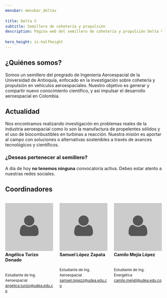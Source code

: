 ```yaml
---
menubar: menubar_deltav

title: Delta V
subtitle: Semillero de cohetería y propulsión
description: Página web del semillero de cohetería y propulsión Delta V, parte del Grupo de investigación ASTRA de la Universidad de Antioquia.

hero_height: is-halfheight
---
```

<link href="../assets/css/custom.css" rel="stylesheet" type="text/css">
<style>
  .hero.is-primary.is-bold {
    background-color: #ff4800ff;
    background-image: none;
  }
</style>


## ¿Quiénes somos?
Somos un semillero del pregrado de Ingeniería Aeroespacial de la Universidad de Antioquia, enfocado en la investigación sobre cohetería y propulsión en vehículos aeroespaciales. Nuestro objetivo es generar y compartir nuevo conocimiento científico, y así impulsar el desarrollo aeroespacial en Colombia. 


## Actualidad
Nos encontramos realizando investigación en problemas reales de la industria aeroespacial como lo son la manufactura de propelentes sólidos y el uso de biocombustibles en turbinas a reacción. Nuestra misión es aportar al campo con soluciones o alternativas sostenibles a través de avances tecnológicos y científicos.


### ¿Deseas pertenecer al semillero?
A día de hoy **no tenemos ninguna** convocatoria activa. Debes estar atento a nuestras redes sociales.

<!-- En estos momentos **nos encontramos** realizando convocatoria para nuevos integrantes, en caso de estar interesado en pertenecer a *Delta V* ingresa a este <a href="" target="_blank"><u>link</u></a>. -->


## Coordinadores
<div class="columns is-multiline is-centered is-vcentered">
    <div class="column is-4 has-text-centered">
        <p class="title is-6">
            <a href="https://www.linkedin.com/in/ang%C3%A9lica-turizo-donado-9ba616205/" aria-label="LinkedIn de Angélica Turizo" target="_blank"><img src="../icons/user.jpg" alt="Foto de Angélica Turizo" class="imagen-coordinadores"></a><br>
            <b>Angélica Turizo Donado</b><br><br>
        </p>
        <p class="subtitle is-6">
            <small>Estudiante de Ing. Aeroespacial<br>
            <a href="mailto:angelica.turizo@udea.edu.co"><u>angelica.turizo@udea.edu.co</u></a></small>
        </p>
    </div>
    <div class="column is-4 has-text-centered">
        <p class="title is-6">
            <a href="https://www.linkedin.com/in/samlopezap/" aria-label="LinkedIn de Samuel López" target="_blank"><img src="../icons/user.jpg" alt="Foto de Samuel López" class="imagen-coordinadores"></a><br>
            <b>Samuel López Zapata</b><br><br>
        </p>
        <p class="subtitle is-6">
            <small>Estudiante de Ing. Aeroespacial<br>
            <a href="mailto:samuel.lopezz@udea.edu.co"><u>samuel.lopezz@udea.edu.co</u></a></small>
        </p>
    </div>
    <div class="column is-4 has-text-centered">
        <p class="title is-6">
            <a href="https://www.linkedin.com/in/camilo-mej%C3%ADa-l%C3%B3pez-240a1122b/" aria-label="LinkedIn de Camilo Mejía" target="_blank"><img src="../icons/user.jpg" alt="Foto de Camilo Mejía" class="imagen-coordinadores"></a><br>
            <b>Camilo Mejía López</b><br><br>
        </p>
        <p class="subtitle is-6">
            <small>Estudiante de Ing. Energética<br>
            <a href="mailto:camilo.mejia1@udea.edu.co"><u>camilo.mejia1@udea.edu.co</u></a></small>
        </p>
    </div>
</div>